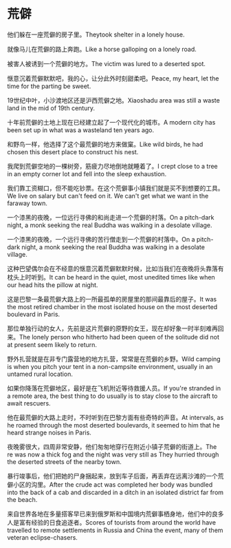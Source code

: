 # 荒僻

<p><span class="chinese">他们躲在一座荒僻的房子里。</span><span class="english">Theytook shelter in a lonely house.</span></p>

<p><span class="chinese">就像马儿在荒僻的路上奔跑。</span><span class="english">Like a horse galloping on a lonely road.</span></p>

<p><span class="chinese">被害人被诱到一个荒僻的地方。</span><span class="english">The victim was lured to a deserted spot.</span></p>

<p><span class="chinese">惬意沉着荒僻默默吧，我的心，让分此外时刻甜柔吧。</span><span class="english">Peace, my heart, let the time for the parting be sweet.</span></p>

<p><span class="chinese">19世纪中叶，小沙渡地区还是沪西荒僻之地。</span><span class="english">Xiaoshadu area was still a waste land in the mid of 19th century.</span></p>

<p><span class="chinese">十年前荒僻的土地上现在已经建立起了一个现代化的城市。</span><span class="english">A modern city has been set up in what was a wasteland ten years ago.</span></p>

<p><span class="chinese">和野鸟一样，他选择了这个最荒僻的地方来做窠。</span><span class="english">Like wild birds, he had chosen this desert place to construct his nest.</span></p>

<p><span class="chinese">我爬到荒僻空地的一棵树旁，筋疲力尽地倒地就睡着了。</span><span class="english">I crept close to a tree in an empty corner lot and fell into the sleep exhaustion.</span></p>

<p><span class="chinese">我们靠工资糊口，但不能吃钞票。在这个荒僻事小镇我们就是买不到想要的工具。</span><span class="english">We live on salary but can't feed on it. We can't get what we want in the faraway town.</span></p>

<p><span class="chinese">一个漆黑的夜晚，一位远行寻佛的和尚走进一个荒僻的村落。</span><span class="english">On a pitch-dark night, a monk seeking the real Buddha was walking in a desolate village.</span></p>

<p><span class="chinese">一个漆黑的夜晚，一个远行寻佛的苦行僧走到一个荒僻的村落中。</span><span class="english">On a pitch-dark night, a monk seeking the real Buddha was walking in a desolate village.</span></p>

<p><span class="chinese">这种巴望偶尔会在不经意的惬意沉着荒僻默默时候，比如当我们在夜晚将头靠落有枕头上时听到。</span><span class="english">It can be heard in the quiet, most unedited times like when our head hits the pillow at night.</span></p>

<p><span class="chinese">这是巴黎一条最荒僻大路上的一所最孤单的房屋里的那间最靠后的屋子。</span><span class="english">It was the most retired chamber in the most isolated house on the most deserted boulevard in Paris.</span></p>

<p><span class="chinese">那位单独行动的女人，先前是这片荒僻的原野的女王，现在却好象一时半刻难再回来。</span><span class="english">The lonely person who hitherto had been queen of the solitude did not at present seem likely to return.</span></p>

<p><span class="chinese">野外扎营就是在非专门露营地的地方扎营，常常是在荒僻的乡野。</span><span class="english">Wild camping is when you pitch your tent in a non-campsite environment, usually in an untamed rural location.</span></p>

<p><span class="chinese">如果你降落在荒僻地区，最好是在飞机附近等待救援人员。</span><span class="english">If you're stranded in a remote area, the best thing to do usually is to stay close to the aircraft to await rescuers.</span></p>

<p><span class="chinese">他在最荒僻的大路上走时，不时听到在巴黎方面有些奇特的声音。</span><span class="english">At intervals, as he roamed through the most deserted boulevards, it seemed to him that he heard strange noises in Paris.</span></p>

<p><span class="chinese">夜晚雾很大，四周非常安静，他们匆匆地穿行在附近小镇子荒僻的街道上。</span><span class="english">The re was now a thick fog and the night was very still as They hurried through the deserted streets of the nearby town.</span></p>

<p><span class="chinese">暴行竣事后，他们把她的尸身捆起来，放到车子后面，再丢弃在远离沙滩的一个荒僻小区的沟里。</span><span class="english">After the crude act was completed her body was bundled into the back of a cab and discarded in a ditch in an isolated district far from the beach.</span></p>

<p><span class="chinese">来自世界各地在多量搭客早已来到俄罗斯和中国境内荒僻事栖身地，他们中的良多人是富有经验的日食追逐者。</span><span class="english">Scores of tourists from around the world have travelled to remote settlements in Russia and China the event, many of them veteran eclipse-chasers.</span></p>

